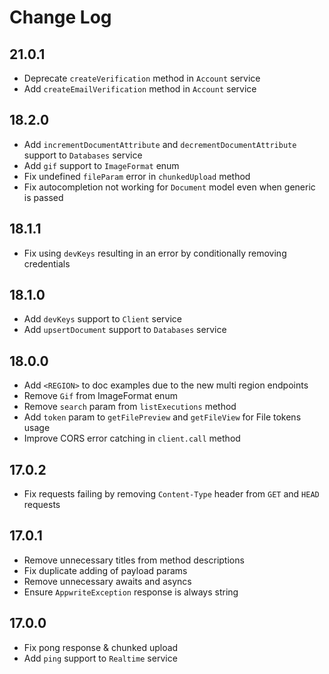 # Change Log

## 21.0.1

* Deprecate `createVerification` method in `Account` service
* Add `createEmailVerification` method in `Account` service

## 18.2.0

* Add `incrementDocumentAttribute` and `decrementDocumentAttribute` support to `Databases` service
* Add `gif` support to `ImageFormat` enum
* Fix undefined `fileParam` error in `chunkedUpload` method
* Fix autocompletion not working for `Document` model even when generic is passed

## 18.1.1

* Fix using `devKeys` resulting in an error by conditionally removing credentials

## 18.1.0

* Add `devKeys` support to `Client` service
* Add `upsertDocument` support to `Databases` service

## 18.0.0

* Add `<REGION>` to doc examples due to the new multi region endpoints
* Remove `Gif` from ImageFormat enum
* Remove `search` param from `listExecutions` method
* Add `token` param to `getFilePreview` and `getFileView` for File tokens usage
* Improve CORS error catching in `client.call` method

## 17.0.2

* Fix requests failing by removing `Content-Type` header from `GET` and `HEAD` requests

## 17.0.1

* Remove unnecessary titles from method descriptions
* Fix duplicate adding of payload params
* Remove unnecessary awaits and asyncs
* Ensure `AppwriteException` response is always string

## 17.0.0

* Fix pong response & chunked upload
* Add `ping` support to `Realtime` service

